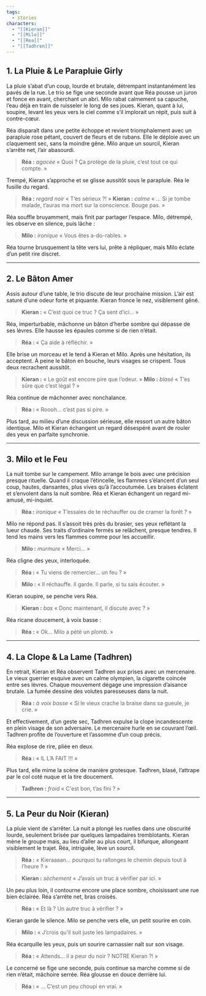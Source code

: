 ```yaml
---
tags:
  - stories
characters:
  - "[[Kieran]]"
  - "[[Milo]]"
  - "[[Rea]]"
  - "[[Tadhren]]"
---
```


## 1. **La Pluie & Le Parapluie Girly**

La pluie s’abat d’un coup, lourde et brutale, détrempant instantanément les pavés de la rue. Le trio se fige une seconde avant que Réa pousse un juron et fonce en avant, cherchant un abri. Milo rabat calmement sa capuche, l’eau déjà en train de ruisseler le long de ses joues. Kieran, quant à lui, soupire, levant les yeux vers le ciel comme s’il implorait un répit, puis suit à contre-cœur.

Réa disparaît dans une petite échoppe et revient triomphalement avec un parapluie rose pétant, couvert de fleurs et de rubans. Elle le déploie avec un claquement sec, sans la moindre gêne. Milo arque un sourcil, Kieran s’arrête net, l’air abasourdi.

> **Réa :** *agacée* « Quoi ? Ça protège de la pluie, c’est tout ce qui compte. »

Trempé, Kieran s’approche et se glisse aussitôt sous le parapluie. Réa le fusille du regard.

> **Réa :** *regard noir* « T’es sérieux ?! »
> **Kieran :** *calme* « … Si je tombe malade, t’auras ma mort sur la conscience. Bouge pas. »

Réa souffle bruyamment, mais finit par partager l’espace. Milo, détrempé, les observe en silence, puis lâche :

> **Milo :** *ironique* « Vous êtes a-do-rables. »

Réa tourne brusquement la tête vers lui, prête à répliquer, mais Milo éclate d’un petit rire discret.

---

## 2. **Le Bâton Amer**

Assis autour d’une table, le trio discute de leur prochaine mission. L’air est saturé d’une odeur forte et piquante. Kieran fronce le nez, visiblement gêné.

> **Kieran :** « C’est quoi ce truc ? Ça sent d’ici… »

Réa, imperturbable, mâchonne un bâton d’herbe sombre qui dépasse de ses lèvres. Elle hausse les épaules comme si de rien n’était.

> **Réa :** « Ça aide à réfléchir. »

Elle brise un morceau et le tend à Kieran et Milo. Après une hésitation, ils acceptent. À peine le bâton en bouche, leurs visages se crispent. Tous deux recrachent aussitôt.

> **Kieran :** « Le goût est encore pire que l’odeur. »
> **Milo :** *blasé* « T’es sûre que c’est légal ? »

Réa continue de mâchonner avec nonchalance.

> **Réa :** « Roooh… c’est pas si pire. »

Plus tard, au milieu d’une discussion sérieuse, elle ressort un autre bâton identique. Milo et Kieran échangent un regard désespéré avant de rouler des yeux en parfaite synchronie.

---

## 3. **Milo et le Feu**

La nuit tombe sur le campement. Milo arrange le bois avec une précision presque rituelle. Quand il craque l’étincelle, les flammes s’élancent d’un seul coup, hautes, dansantes, plus vives qu’à l’accoutumée. Les braises éclatent et s’envolent dans la nuit sombre. Réa et Kieran échangent un regard mi-amusé, mi-inquiet.

> **Réa :** *ironique* « T’essaies de te réchauffer ou de cramer la forêt ? »

Milo ne répond pas. Il s’assoit très près du brasier, ses yeux reflétant la lueur chaude. Ses traits d’ordinaire fermés se relâchent, presque tendres. Il tend les mains vers les flammes comme pour les accueillir.

> **Milo :** *murmure* « Merci… »

Réa cligne des yeux, interloquée.

> **Réa :** « Tu viens de remercier… un feu ? »

> **Milo :** « Il réchauffe. Il garde. Il parle, si tu sais écouter. »

Kieran soupire, se penche vers Réa.

> **Kieran :** *bas* « Donc maintenant, il discute avec ? »

Réa ricane doucement, à voix basse :

> **Réa :** « Ok… Milo a pété un plomb. »

---

## 4. **La Clope & La Lame (Tadhren)**

En retrait, Kieran et Réa observent Tadhren aux prises avec un mercenaire. Le vieux guerrier esquive avec un calme olympien, la cigarette coincée entre ses lèvres. Chaque mouvement dégage une impression d’aisance brutale. La fumée dessine des volutes paresseuses dans la nuit.

> **Réa :** *à voix basse* « Si le vieux crache la braise dans sa gueule, je crie. »

Et effectivement, d’un geste sec, Tadhren expulse la clope incandescente en plein visage de son adversaire. Le mercenaire hurle en se couvrant l’œil. Tadhren profite de l’ouverture et l’assomme d’un coup précis.

Réa explose de rire, pliée en deux.

> **Réa :** « IL L’A FAIT !!! »

Plus tard, elle mime la scène de manière grotesque. Tadhren, blasé, l’attrape par le col coté nuque et la tire doucement.

> **Tadhren :** *froid* « C'est bon, t’as fini ? »

---

## 5. **La Peur du Noir (Kieran)**

La pluie vient de s’arrêter. La nuit a plongé les ruelles dans une obscurité lourde, seulement brisée par quelques lampadaires tremblotants. Kieran mène le groupe mais, au lieu d’aller au plus court, il bifurque, allongeant visiblement le trajet. Réa, intriguée, lève un sourcil.

> **Réa :** « Kieraaaan… pourquoi tu rallonges le chemin depuis tout à l’heure ? »

> **Kieran :** *sèchement* « J’avais un truc à vérifier par ici. »

Un peu plus loin, il contourne encore une place sombre, choisissant une rue bien éclairée. Réa s’arrête net, bras croisés.

> **Réa :** « Et là ? Un autre truc à vérifier ? »

Kieran garde le silence. Milo se penche vers elle, un petit sourire en coin.

> **Milo :** « J’crois qu’il suit juste les lampadaires. »

Réa écarquille les yeux, puis un sourire carnassier naît sur son visage.

> **Réa :** « Attends… il a peur du noir ? NOTRE Kieran ?! »

Le concerné se fige une seconde, puis continue sa marche comme si de rien n’était, mâchoire serrée. Réa glousse en douce derrière lui.

> **Réa :** « … C’est un peu choupi en vrai. »
